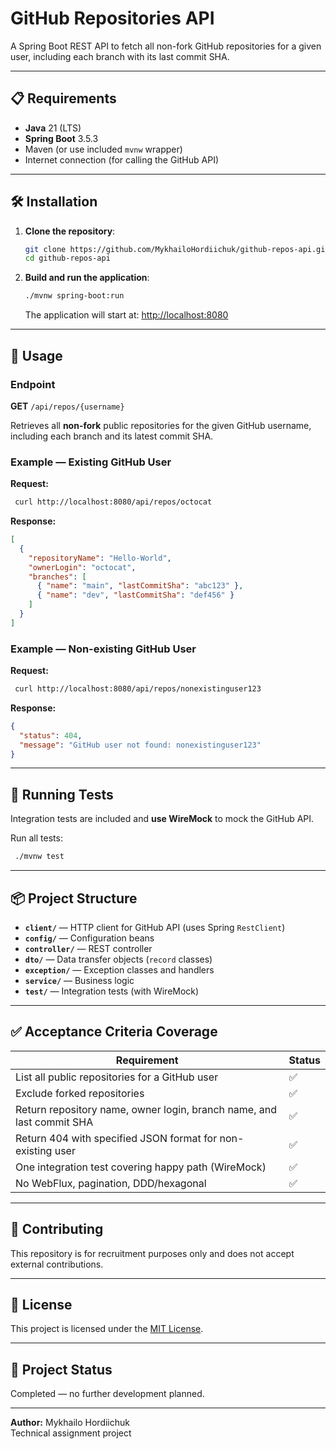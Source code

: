 # GitHub Repositories API

A Spring Boot REST API to fetch all non-fork GitHub repositories for a given user,
including each branch with its last commit SHA.

---

## 📋 Requirements

- **Java** 21 (LTS)
- **Spring Boot** 3.5.3
- Maven (or use included `mvnw` wrapper)
- Internet connection (for calling the GitHub API)

---

## 🛠 Installation

1. **Clone the repository**:
   ```bash
   git clone https://github.com/MykhailoHordiichuk/github-repos-api.git
   cd github-repos-api
   ```

2. **Build and run the application**:
   ```bash
   ./mvnw spring-boot:run
   ```

   The application will start at: [http://localhost:8080](http://localhost:8080)

---

## 🚀 Usage

### Endpoint

**GET** `/api/repos/{username}`

Retrieves all **non-fork** public repositories for the given GitHub username, including each branch and its latest commit SHA.

### Example — Existing GitHub User

**Request:**
```bash
 curl http://localhost:8080/api/repos/octocat
```

**Response:**
```json
[
  {
    "repositoryName": "Hello-World",
    "ownerLogin": "octocat",
    "branches": [
      { "name": "main", "lastCommitSha": "abc123" },
      { "name": "dev", "lastCommitSha": "def456" }
    ]
  }
]
```

### Example — Non-existing GitHub User

**Request:**
```bash
 curl http://localhost:8080/api/repos/nonexistinguser123
```

**Response:**
```json
{
  "status": 404,
  "message": "GitHub user not found: nonexistinguser123"
}
```

---

## 🧪 Running Tests

Integration tests are included and **use WireMock** to mock the GitHub API.

Run all tests:
```bash
 ./mvnw test
```

---

## 📦 Project Structure

- **`client/`** — HTTP client for GitHub API (uses Spring `RestClient`)
- **`config/`** — Configuration beans
- **`controller/`** — REST controller
- **`dto/`** — Data transfer objects (`record` classes)
- **`exception/`** — Exception classes and handlers
- **`service/`** — Business logic
- **`test/`** — Integration tests (with WireMock)

---

## ✅ Acceptance Criteria Coverage

| Requirement                                                              | Status |
|---------------------------------------------------------------------------|--------|
| List all public repositories for a GitHub user                           | ✅     |
| Exclude forked repositories                                              | ✅     |
| Return repository name, owner login, branch name, and last commit SHA    | ✅     |
| Return 404 with specified JSON format for non-existing user              | ✅     |
| One integration test covering happy path (WireMock)                      | ✅     |
| No WebFlux, pagination, DDD/hexagonal                                    | ✅     |

---

## 🤝 Contributing

This repository is for recruitment purposes only and does not accept external contributions.

---

## 📄 License

This project is licensed under the [MIT License](LICENSE).

---

## 📌 Project Status

Completed — no further development planned.

---

**Author:** Mykhailo Hordiichuk  
Technical assignment project
